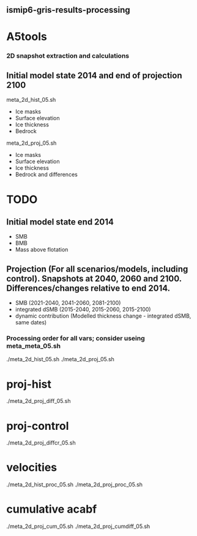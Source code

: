 ## ismip6-gris-results-processing

# A5tools

### 2D snapshot extraction and calculations

## Initial model state 2014 and end of projection 2100
meta_2d_hist_05.sh
- Ice masks
- Surface elevation
- Ice thickness
- Bedrock

meta_2d_proj_05.sh
- Ice masks
- Surface elevation
- Ice thickness
- Bedrock
and differences



# TODO
## Initial model state end 2014
- SMB
- BMB
- Mass above flotation

## Projection (For all scenarios/models, including control). Snapshots at 2040, 2060 and 2100. Differences/changes relative to end 2014. 
- SMB (2021-2040, 2041-2060, 2081-2100)
- integrated dSMB (2015-2040, 2015-2060, 2015-2100)
- dynamic contribution (Modelled thickness change - integrated dSMB, same dates)



### Processing order for all vars; consider useing meta_meta_05.sh
./meta_2d_hist_05.sh
./meta_2d_proj_05.sh
# proj-hist
./meta_2d_proj_diff_05.sh
# proj-control
./meta_2d_proj_diffcr_05.sh


# velocities
./meta_2d_hist_proc_05.sh
./meta_2d_proj_proc_05.sh

# cumulative acabf
./meta_2d_proj_cum_05.sh
./meta_2d_proj_cumdiff_05.sh

